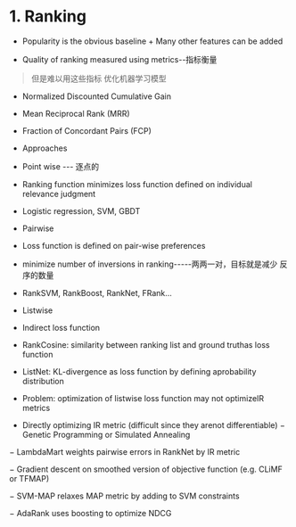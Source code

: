 # 1. Ranking

* Popularity is the obvious baseline + Many other features can be added


* Quality of ranking measured using metrics--指标衡量
 >  但是难以用这些指标 优化机器学习模型
  *  Normalized Discounted Cumulative Gain
  *  Mean Reciprocal Rank (MRR)
  *  Fraction of Concordant Pairs (FCP) 
  

* Approaches
 * Point wise --- 逐点的
  * Ranking function minimizes loss function defined on individual relevance judgment
  * Logistic regression, SVM, GBDT
  
 * Pairwise
  * Loss function is defined on pair-wise preferences
  * minimize number of inversions in ranking-----两两一对，目标就是减少 反序的数量
  * RankSVM, RankBoost, RankNet, FRank...
 
 * Listwise
  * Indirect loss function 
   * RankCosine: similarity between ranking list and ground truthas loss function
   * ListNet: KL-divergence as loss function by defining aprobability distribution
   * Problem: optimization of listwise loss function may not optimizeIR metrics
 
  * Directly optimizing IR metric (difficult since they arenot differentiable)
   − Genetic Programming or Simulated Annealing

− LambdaMart weights pairwise errors in RankNet by IR metric

− Gradient descent on smoothed version of objective function (e.g. CLiMF or TFMAP)

− SVM-MAP relaxes MAP metric by adding to SVM constraints

− AdaRank uses boosting to optimize NDCG
